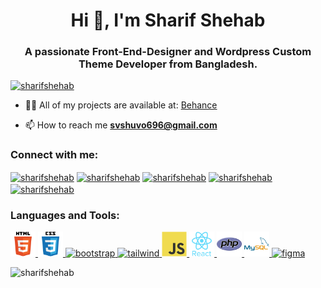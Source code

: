 

<h1 align="center">Hi 👋, I'm Sharif Shehab</h1>
<h3 align="center">A passionate Front-End-Designer and Wordpress Custom Theme Developer from Bangladesh.</h3>

<p align="left"> <a href="https://twitter.com/" target="_blank"><img src="https://img.shields.io/twitter/follow/shehab?logo=twitter&style=for-the-badge" alt="sharifshehab" /></a> </p>

- 👨‍💻 All of my projects are available at:  <a href="https://www.behance.net/onwebdesk" target="_blank">Behance</a>

- 📫 How to reach me **svshuvo696@gmail.com**

<h3 align="left">Connect with me:</h3>
<p align="left">

    

<a href="https://www.behance.net/onwebdesk" target="_blank"><img align="center" src="https://cdn.worldvectorlogo.com/logos/behance-1.svg" alt="sharifshehab" height="30" width="40" /></a>
<a href="https://dribbble.com/onewebdesk" target="_blank"><img align="center" src="https://www.svgrepo.com/show/25172/dribbble.svg" alt="sharifshehab" height="30" width="40" /></a>
<a href="https://www.linkedin.com/in/sharifshehab/" target="_blank"><img align="center" src="https://upload.wikimedia.org/wikipedia/commons/thumb/f/f8/LinkedIn_icon_circle.svg/2048px-LinkedIn_icon_circle.svg.png" alt="sharifshehab" height="30" width="30" /></a>
<a href="https://x.com/Shehab0026" target="_blank"><img align="center" src="https://cdn3.iconfinder.com/data/icons/basicolor-reading-writing/24/077_twitter-512.png" alt="sharifshehab" height="33" width="33" /></a>
<a href="https://www.pinterest.com/onlywebdesk/" target="_blank"><img align="center" src="https://static-00.iconduck.com/assets.00/pinterest-round-icon-2048x2048-xbx4nk1f.png" alt="sharifshehab" height="30" width="30" /></a>
</p>

<h3 align="left">Languages and Tools:</h3>
<p align="left"> 
    <a href="https://www.w3.org/html/" target="_blank"> <img src="https://raw.githubusercontent.com/devicons/devicon/master/icons/html5/html5-original-wordmark.svg" alt="html5" width="40" height="40"/> </a>
    <a href="https://www.w3schools.com/css/" target="_blank"> <img src="https://raw.githubusercontent.com/devicons/devicon/master/icons/css3/css3-original-wordmark.svg" alt="css3" width="40" height="40"/> </a>
    <a href="https://getbootstrap.com" target="_blank"> <img src="https://cdn.iconscout.com/icon/free/png-256/free-bootstrap-6-1175203.png?f=webp&w=256" alt="bootstrap" width="40" height="40"/> </a>
    <a href="https://tailwindcss.com/" target="_blank"> <img src="https://www.vectorlogo.zone/logos/tailwindcss/tailwindcss-icon.svg" alt="tailwind" width="40" height="40"/> </a> 
    <a href="https://developer.mozilla.org/en-US/docs/Web/JavaScript" target="_blank"> <img src="https://raw.githubusercontent.com/devicons/devicon/master/icons/javascript/javascript-original.svg" alt="javascript" width="40" height="40"/> </a>
    <a href="https://reactjs.org/" target="_blank"> <img src="https://raw.githubusercontent.com/devicons/devicon/master/icons/react/react-original-wordmark.svg" alt="react" width="40" height="40"/> </a> 
    <a href="https://www.php.net" target="_blank"> <img src="https://raw.githubusercontent.com/devicons/devicon/master/icons/php/php-original.svg" alt="php" width="40" height="40"/> </a>
    <a href="https://www.mysql.com/" target="_blank"> <img src="https://raw.githubusercontent.com/devicons/devicon/master/icons/mysql/mysql-original-wordmark.svg" alt="mysql" width="40" height="40"/> </a>
    <a href="https://www.figma.com/" target="_blank"> <img src="https://www.vectorlogo.zone/logos/figma/figma-icon.svg" alt="figma" width="40" height="40"/> </a>
</p>
<p><img align="left" src="https://github-readme-stats.vercel.app/api/top-langs?username=sharifshehab&show_icons=true&locale=en&layout=compact" alt="sharifshehab" /></p>


